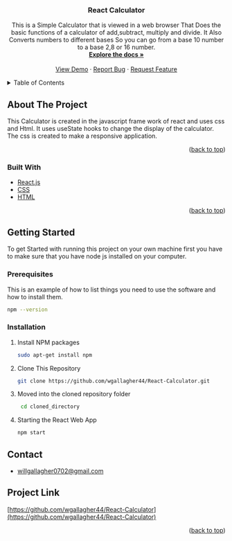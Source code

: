 
<div id="top"></div>
<!-- PROJECT LOGO -->
<br />
<div align="center">
  
<h3 align="center">React Calculator</h3>

  <p align="center">
    This is a Simple Calculator that is viewed in a web browser That Does the basic functions of a calculator of add,subtract, multiply and divide. It Also Converts numbers to different bases So you can go from a base 10 number to a base 2,8 or 16 number.
    <br />
    <a href="https://github.com/wgallagher44/React-Calculator"><strong>Explore the docs »</strong></a>
    <br />
    <br />
    <a href="https://github.com/wgallagher44/React-Calculator">View Demo</a>
    ·
    <a href="https://github.com/wgallagher44/React-Calculator/issues">Report Bug</a>
    ·
    <a href="https://github.com/wgallagher44/React-Calculator/issues">Request Feature</a>
  </p>
</div>

<!-- TABLE OF CONTENTS -->
<details>
  <summary>Table of Contents</summary>
  <ol>
    <li>
      <a href="#about-the-project">About The Project</a>
      <ul>
        <li><a href="#built-with">Built With</a></li>
      </ul>
    </li>
    <li>
      <a href="#getting-started">Getting Started</a>
      <ul>
        <li><a href="#prerequisites">Prerequisites</a></li>
        <li><a href="#installation">Installation</a></li>
      </ul>
    </li>
    <li><a href="#contact">Contact</a></li>

  </ol>
</details>

<!-- ABOUT THE PROJECT -->
## About The Project

This Calculator is created in the javascript frame work of react and uses css and Html. It uses useState hooks to change the display of the calculator. The css is created to make a responsive application.

<p align="right">(<a href="#top">back to top</a>)</p>

### Built With

* [React.js](https://reactjs.org/)
* [CSS](=https://developer.mozilla.org/en-US/docs/Web/CSS)
* [HTML](https://developer.mozilla.org/en-US/docs/Web/HTML)
<p align="right">(<a href="#top">back to top</a>)</p>

<!-- GETTING STARTED -->

## Getting Started

To get Started with running this project on your own machine first you have to make sure that you have node js installed on your computer.

### Prerequisites

This is an example of how to list things you need to use the software and how to install them.



   ```sh
   npm --version
   ```

### Installation



1. Install NPM packages

   ```sh
   sudo apt-get install npm
   ```
2. Clone This Repository  

   ```sh
   git clone https://github.com/wgallagher44/React-Calculator.git
   ```


3. Moved into the cloned repository folder

   ```sh
    cd cloned_directory
   ```
4. Starting the React Web App
    ```sh
    npm start
    ```




## Contact

* willgallagher0702@gmail.com

## Project Link

 [https://github.com/wgallagher44/React-Calculator](https://github.com/wgallagher44/React-Calculator)

<p align="right">(<a href="#top">back to top</a>)</p>
